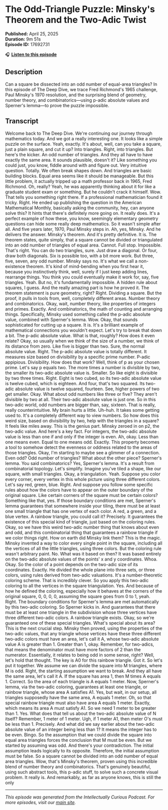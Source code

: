# The Odd-Triangle Puzzle: Minsky's Theorem and the Two-Adic Twist

**Published:** April 25, 2025  
**Duration:** 9m 51s  
**Episode ID:** 17692731

🎧 **[Listen to this episode](https://intellectuallycurious.buzzsprout.com/2529712/episodes/17692731-the-odd-triangle-puzzle-minsky's-theorem-and-the-two-adic-twist)**

## Description

Can a square be dissected into an odd number of equal-area triangles? In this episode of The Deep Dive, we trace Fred Richmond's 1965 challenge, Paul Minsky's 1970 resolution, and the surprising blend of geometry, number theory, and combinatorics—using p-adic absolute values and Sperner's lemma—to prove the puzzle impossible.

## Transcript

Welcome back to The Deep Dive. We're continuing our journey through mathematics today. And we got a really interesting one. It looks like a simple puzzle on the surface. Yeah, exactly. It's about, well, can you take a square, just a plain square, and cut it up? Into triangles. Right, into triangles. But here's the kicker. An odd number of triangles. And they all have to have exactly the same area. It sounds plausible, doesn't it? Like something you could just, you know, fiddle around with and figure out. Very intuitive question. Totally. We often break shapes down. And triangles are basic building blocks. Equal area seems like it should be manageable. But this little problem, it actually tripped up a math professor back in 1965, Fred Richmond. Oh, really? Yeah, he was apparently thinking about it for like a graduate student exam or something. But he couldn't crack it himself. Wow. That tells you something right there. If a professional mathematician found it tricky. Right. He ended up publishing the question in the American Mathematical Monthly, basically asking the community, hey, can anyone solve this? It hints that there's definitely more going on. It really does. It's a perfect example of how these, you know, seemingly elementary geometry questions can hide some really deep mathematics. So it wasn't simple after all. And five years later, 1970, Paul Minsky steps in. Ah, yes, Minsky. And he delivers the answer. Minsky's theorem. And it's pretty definitive. It is. The theorem states, quite simply, that a square cannot be divided or triangulated into an odd number of triangles of equal area. Cannot. Full stop. Impossible. That's right. You can do two triangles, sure. Just draw a diagonal. Or four, draw both diagonals. Six is possible too, with a bit more work. But three, five, seven, any odd number. Minsky says no. It's what we call a non-existence theorem. It's kind of mind-bending when you first hear it, because you instinctively think, well, surely if I just keep adding lines, rearrange things. You think you could eventually make it work for, say, five triangles. Yeah. But no, it's fundamentally impossible. A hidden rule about squares, I guess. And the really amazing part is how he proved it. The theorem statement is pure geometry, right? Right. Dividing a square. But the proof, it pulls in tools from, well, completely different areas. Number theory and combinatorics. Okay, wait, number theory, like properties of integers and primes. Exactly. And combinatorics, the math of counting and arranging things. Specifically, Minsky used something called the p-adic absolute value, combined with Sperner's lemma. Wow. Okay, that sounds sophisticated for cutting up a square. It is. It's a brilliant example of mathematical connections you wouldn't expect. Let's try to break that down a bit. The p-adic absolute value. What is that, roughly? How does it even relate? Okay, so usually when we think of the size of a number, we think of its distance from zero. Like five is bigger than two. Sure, the normal absolute value. Right. The p-adic absolute value is totally different. It measures size based on divisibility by a specific prime number. P-adic appipious. Divisibility. How does that work? Well, think of p as your chosen prime. Let's say p equals two. The more times a number is divisible by two, the smaller its two-adic absolute value is. Smaller. So like eight is divisible by two three times. Right. Eight is two cubed, so its two-adic absolute value is twelve cubed, which is eighteen. And four, that's two squared. Its two-adic absolute value is twelve squared, fourteen. See, higher powers of two get smaller. Okay. What about odd numbers like three or five? They aren't divisible by two at all. Their two-adic absolute value is just one. So in this two-adic world, odd numbers are bigger than, say, sixteen. That is really, really counterintuitive. My brain hurts a little. Uh-huh. It takes some getting used to. It's a completely different way to view numbers. So how does this weird size, based on divisibility by two, help with the triangles in a square? It feels like miles away. This is the genius part. Minsky zeroed in on p2, the two-adic value. And here's a key fact. For integers, the two-adic absolute value is less than one if and only if the integer is even. Ah, okay. Less than one means even. Equal to one means odd. Exactly. This property becomes a tool to somehow detect the evenness or oddness related to the areas of those triangles. Okay, I'm starting to maybe see a glimmer of a connection. Even odd? Odd number of triangles? What about the other piece? Sperner's lemma. You said combinatorics? Yes, Sperner's lemma. It's a result from combinatorial topology. Let's simplify. Imagine you've tiled a shape, like our square, with small triangles. Okay, a triangulation. Yeah. Suppose you color every corner, every vertex in this whole picture using three different colors. Let's say red, green, blue. Right. And suppose you follow some specific rules about how the colors have to appear on the outer boundary of the original square. Like certain corners of the square must be certain colors? Something like that, yes. If those boundary conditions are met, Sperner's lemma guarantees that somewhere inside your tiling, there must be at least one small triangle that has one vertex of each color. A red, a green, and a blue vertex. A rainbow triangle, you could call it? Precisely. It guarantees the existence of this special kind of triangle, just based on the coloring rules. Okay, so we have this weird two-adic number thing that knows about even and odd, and this combinatorial thing that guarantees a rainbow triangle if we color things right. How on earth did Minsky link them? This is the magic. Minsky invented a way to color every single point in the square, including all the vertices of all the little triangles, using three colors. But the coloring rule wasn't arbitrary paint. No. What was it based on then? It was based entirely on the two-adic absolute values of the points' x and y coordinates. Whoa. Okay. So the color of a point depends on the two-adic size of its coordinates. Exactly. He divided the whole plane into three sets, or three colors, using rules derived from two-adic valuations. It's a number-theoretic coloring scheme. That is incredibly clever. So you apply this two-adic coloring to all the vertices in the square triangulation. Yes. And because of how he defined the coloring, especially how it behaves at the corners of the original square, 0, 0, 0, 0, assuming the square goes from 0 to 1, yeah. Right. The boundary conditions for Sperner's lemma are met automatically by this two-adic coloring. So Sperner kicks in. And guarantees that there must be at least one triangle in the subdivision whose three vertices have three different two-adic colors. A rainbow triangle exists. Okay, so we're guaranteed one of these special triangles. What's special about its area? This is the next crucial step. Minsky then proved, using the properties of the two-adic values, that any triangle whose vertices have these three different two-adic colors must have an area, let's call it A, whose two-adic absolute value A is greater than 1. Greater than 1, okay. Remember, for two-adics, that means the denominator must have more factors of 2 than the numerator. Essentially, it relates to being odd in some sense, right? Well, let's hold that thought. The key is A0 for this rainbow triangle. Got it. So let's put it together. We assume we can divide the square into M triangles, where M is odd. Right, the starting assumption we want to break. And they all have the same area, let's call it A. If the square has area 1, then M times A equals 1. Correct. So the area of each triangle is A equals 1 meter. Now, Sperner's lemma, via the two-adic coloring, guarantees at least one triangle, or rainbow triangle, whose area A satisfies A1. Yes, but wait, in our setup, all triangles supposedly have the same area, A equals 1 meter. Oh, so that special rainbow triangle must also have area A equals 1 meter. Exactly, which means its area A must satisfy A1. So we need 1 meter to be greater than 1. Yes. What does that tell us about the two-adic absolute value of N itself? Remember, 1 meter of 1 meter. Ugh, if 1 meter A1, then meter O's must be less than 1. Precisely. And what did we say earlier about the two-adic absolute value of an integer being less than 1? It means the integer has to be even. Bingo. So the assumption that we could divide the square into equal area triangles forces the conclusion that M must be even. But we started by assuming was odd. And there's your contradiction. The initial assumption leads logically to its opposite. Therefore, the initial assumption must be false. So a square cannot be divided into an odd number of equal area triangles. Wow, that's Minsky's theorem, proven using this incredible blend of number theory and combinatorics. That's genuinely beautiful, using such abstract tools, this p-adic stuff, to solve such a concrete visual problem. It really is. And remarkably, as far as anyone knows, this is still the only

---
*This episode was generated from the Intellectually Curious Podcast. For more episodes, visit our [main site](https://intellectuallycurious.buzzsprout.com).*
